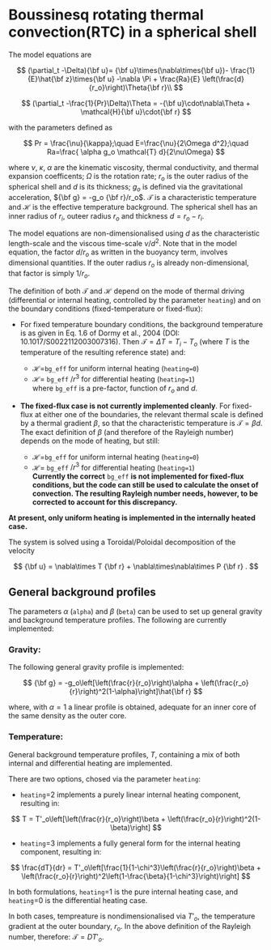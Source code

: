 # Boussinesq rotating thermal convection(RTC) in a spherical shell


The model equations are

$$
(\partial_t -\Delta){\bf u}= {\bf u}\times(\nabla\times{\bf u})- \frac{1}{E}\hat{\bf z}\times{\bf u}  -\nabla \Pi + \frac{Ra}{E} \left(\frac{d}{r_o}\right)\Theta{\bf r}\\
$$

$$
(\partial_t -\frac{1}{Pr}\Delta)\Theta = -{\bf u}\cdot\nabla\Theta + \mathcal{H}{\bf u}\cdot{\bf r}
$$

with the parameters defined as

$$
Pr = \frac{\nu}{\kappa};\quad E=\frac{\nu}{2\Omega d^2};\quad Ra=\frac{ \alpha g_o \mathcal{T} d}{2\nu\Omega}
$$

where $\nu$, $\kappa$, $\alpha$ are the kinematic viscosity, thermal conductivity, and thermal expansion coefficents; $\Omega$ is the rotation rate; $r_o$ is the outer radius of the spherical shell and $d$ is its thickness; $g_o$ is defined via the gravitational acceleration, ${\bf g} = -g_o {\bf r}/r_o$. $\mathcal{T}$ is a characteristic temperature and $\mathcal{H}$ is the effective temperature background. The spherical shell has an inner radius of $r_i$, outeer radius $r_o$ and thickness $d=r_o-r_i$.

The model equations are non-dimensionalised using $d$ as the characteristic length-scale and the viscous time-scale $\nu/d^2$. Note that in the model equation, the factor $d/r_o$ as written in the buoyancy term, involves dimensional quantities. If the outer radius $r_o$ is already non-dimensional, that factor is simply $1/r_o$.

The definition of both $\mathcal{T}$ and $\mathcal{H}$ depend on the mode of thermal driving (differential or internal heating, controlled by the parameter `heating`) and on the boundary conditions (fixed-temperature or fixed-flux):

- For fixed temperature boundary conditions, the background temperature is as given in Eq. 1.6 of Dormy et al., 2004 (DOI: 10.1017/S0022112003007316). Then $\mathcal{T} = \Delta T = T_i - T_o$ (where $T$ is the temperature of the resulting reference state) and:
    + $\mathcal{H}=$`bg_eff` for uniform internal heating (`heating=0`)
    + $\mathcal{H}=$ `bg_eff` $/r^3$ for differential heating (`heating=1`)  
where `bg_eff` is a pre-factor, function of $r_o$ and $d$.

- **The fixed-flux case is not currently implemented cleanly**. For fixed-flux at either one of the boundaries, the relevant thermal scale is defined by a thermal gradient $\beta$, so that the characteristic temperature is $\mathcal{T}=\beta d$. The exact definition of $\beta$ (and therefore of the Rayleigh number) depends on the mode of heating, but still:
    + $\mathcal{H}=$`bg_eff` for uniform internal heating (`heating=0`)
    + $\mathcal{H}=$ `bg_eff` $/r^3$ for differential heating (`heating=1`)  
**Currently the correct** `bg_eff` **is not implemented for fixed-flux conditions, but the code can still be used to calculate the onset of convection. The resulting Rayleigh number needs, however, to be corrected to account for this discrepancy.**


**At present, only uniform heating is implemented in the internally heated case.**

The system is solved using a Toroidal/Poloidal decomposition of the velocity

$$
{\bf u} = \nabla\times T {\bf r} + \nabla\times\nabla\times P {\bf r} .
$$


## General background profiles

The parameters $\alpha$ (`alpha`) and $\beta$ (`beta`) can be used to set up general gravity and background temperature profiles. The following are currently implemented:

### Gravity:
The following general gravity profile is implemented:

$$
{\bf g} = -g_o\left[\left(\frac{r}{r_o}\right)\alpha + \left(\frac{r_o}{r}\right)^2(1-\alpha)\right]\hat{\bf r}
$$

where, with $\alpha=1$ a linear profile is obtained, adequate for an inner core of the same density as the outer core.

### Temperature:

General background temperature profiles, $T$, containing a mix of both internal and differential heating are implemented.

There are two options, chosed via the parameter `heating`:

- `heating`=2 implements a purely linear internal heating component, resulting in:

$$
T = T'_o\left[\left(\frac{r}{r_o}\right)\beta + \left(\frac{r_o}{r}\right)^2(1-\beta)\right]
$$

- `heating`=3 implements a fully general form for the  internal heating component, resulting in:

$$
\frac{dT}{dr} = T'_o\left[\frac{1}{1-\chi^3}\left(\frac{r}{r_o}\right)\beta + \left(\frac{r_o}{r}\right)^2\left(1-\frac{\beta}{1-\chi^3}\right)\right]
$$

In both formulations, `heating`=1 is the pure internal heating case, and `heating`=0 is the differential heating case.

In both cases, tempreature is nondimensionalised via $T'_o$, the temperature gradient at the outer boundary, $r_o$. In the above definition of the Rayleigh number, therefore: $\mathcal{T} = D T'_o$.